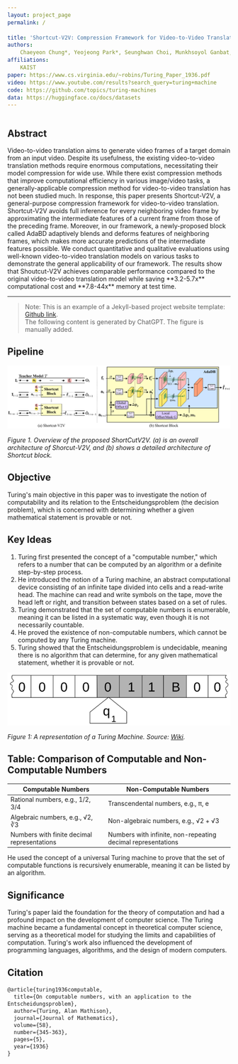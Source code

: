 ```yaml
---
layout: project_page
permalink: /

title: 'Shortcut-V2V: Compression Framework for Video-to-Video Translation based on Temporal Redundancy Reduction'
authors:
    Chaeyeon Chung*, Yeojeong Park*, Seunghwan Choi, Munkhsoyol Ganbat, Jaegul Choo
affiliations:
    KAIST
paper: https://www.cs.virginia.edu/~robins/Turing_Paper_1936.pdf
video: https://www.youtube.com/results?search_query=turing+machine
code: https://github.com/topics/turing-machines
data: https://huggingface.co/docs/datasets
---
```



<div class="columns is-centered has-text-centered">
    <div class="column is-four-fifths">
        <h2>Abstract</h2>
        <div class="content has-text-justified">
Video-to-video translation aims to generate video frames of a target domain from an input video.
Despite its usefulness, the existing video-to-video translation methods require enormous computations, necessitating their model compression for wide use.
While there exist compression methods that improve computational efficiency in various image/video tasks, a generally-applicable compression method for video-to-video translation has not been studied much.
In response, this paper presents Shortcut-V2V, a general-purpose compression framework for video-to-video translation.
Shortcut-V2V avoids full inference for every neighboring video frame by approximating the intermediate features of a current frame from those of the preceding frame.
Moreover, in our framework, a newly-proposed block called AdaBD adaptively blends and deforms features of neighboring frames, which makes more accurate predictions of the intermediate features possible.
We conduct quantitative and qualitative evaluations using well-known video-to-video translation models on various tasks to demonstrate the general applicability of our framework.
The results show that Shoutcut-V2V achieves comparable performance compared to the original video-to-video translation model while saving **3.2-5.7x** computational cost and **7.8-44x** memory at test time.
        </div>
    </div>
</div>

---

> Note: This is an example of a Jekyll-based project website template: [Github link](https://github.com/shunzh/project_website).\
> The following content is generated by ChatGPT. The figure is manually added.

## Pipeline
![Turing Machine](/static/image/method_iccv.svg)

*Figure 1. Overview of the proposed ShortCutV2V. (a) is an overall architecture of Shorcut-V2V, and (b) shows a detailed architecture of Shortcut block.*


## Objective
Turing's main objective in this paper was to investigate the notion of computability and its relation to the Entscheidungsproblem (the decision problem), which is concerned with determining whether a given mathematical statement is provable or not.


## Key Ideas
1. Turing first presented the concept of a "computable number," which refers to a number that can be computed by an algorithm or a definite step-by-step process.
2. He introduced the notion of a Turing machine, an abstract computational device consisting of an infinite tape divided into cells and a read-write head. The machine can read and write symbols on the tape, move the head left or right, and transition between states based on a set of rules.
3. Turing demonstrated that the set of computable numbers is enumerable, meaning it can be listed in a systematic way, even though it is not necessarily countable.
4. He proved the existence of non-computable numbers, which cannot be computed by any Turing machine.
5. Turing showed that the Entscheidungsproblem is undecidable, meaning there is no algorithm that can determine, for any given mathematical statement, whether it is provable or not.

![Turing Machine](/static/image/Turing_machine.png)

*Figure 1: A representation of a Turing Machine. Source: [Wiki](https://en.wikipedia.org/wiki/Turing_machine).*

## Table: Comparison of Computable and Non-Computable Numbers

| Computable Numbers | Non-Computable Numbers |
|-------------------|-----------------------|
| Rational numbers, e.g., 1/2, 3/4 | Transcendental numbers, e.g., π, e |
| Algebraic numbers, e.g., √2, ∛3 | Non-algebraic numbers, e.g., √2 + √3 |
| Numbers with finite decimal representations | Numbers with infinite, non-repeating decimal representations |

He used the concept of a universal Turing machine to prove that the set of computable functions is recursively enumerable, meaning it can be listed by an algorithm.

## Significance
Turing's paper laid the foundation for the theory of computation and had a profound impact on the development of computer science. The Turing machine became a fundamental concept in theoretical computer science, serving as a theoretical model for studying the limits and capabilities of computation. Turing's work also influenced the development of programming languages, algorithms, and the design of modern computers.

## Citation
```
@article{turing1936computable,
  title={On computable numbers, with an application to the Entscheidungsproblem},
  author={Turing, Alan Mathison},
  journal={Journal of Mathematics},
  volume={58},
  number={345-363},
  pages={5},
  year={1936}
}
```
